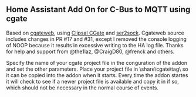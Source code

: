 ## Home Assistant Add On for C-Bus to MQTT using cgate
Based on [cgateweb](https://github.com/the1laz/cgateweb), using [Clipsal CGate](https://updates.clipsal.com/ClipsalSoftwareDownload/mainsite/cis/technical/downloads/c-gate.html) and [ser2sock](https://github.com/nutechsoftware/ser2sock). 
Cgateweb source includes changes in PR #17 and #31, except I removed the console logging of NOOP because it results in excessive writing to the HA log file.
Thanks for help and support from @the1laz, @CraigD80, @frenck and others.

Specify the name of your cgate project file in the conguration of the addon and set the other parameters. Place your project file in \share\cgate\tag\ so it can be copied into the addon when it starts. Every time the addon startes it will check to see if a newer project file is available and copy it in if so, which should not be necessary in the normal course of events.

